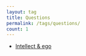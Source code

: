 ```yaml
---
layout: tag
title: Questions
permalink: /tags/questions/
count: 1
---
```


- [Intellect &amp; ego](https://christian80gabi.github.io/blog/fran%C3%A7ais/intellec-vs-ego/)
